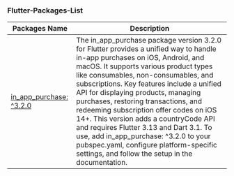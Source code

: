 ### Flutter-Packages-List


|   Packages Name    |            Description                     | 
|----------------|------------------------------------------------|
|   [in_app_purchase: ^3.2.0](https://pub.dev/packages/in_app_purchase)   |           The in_app_purchase package version 3.2.0 for Flutter provides a unified way to handle in-app purchases on iOS, Android, and macOS. It supports various product types like consumables, non-consumables, and subscriptions. Key features include a unified API for displaying products, managing purchases, restoring transactions, and redeeming subscription offer codes on iOS 14+. This version adds a countryCode API and requires Flutter 3.13 and Dart 3.1. To use, add in_app_purchase: ^3.2.0 to your pubspec.yaml, configure platform-specific settings, and follow the setup in the documentation.   | 
